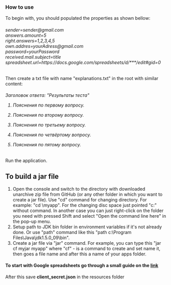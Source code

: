 <h3>How to use</h3>
<p>To begin with, you should populated the properties as shown bellow:</p>
<h6>
  sender=sender@gmail.com</br>
  answers.amount=5</br>
  right.answers=1,2,3,4,5</br>
  own.addres=yourAdress@gmail.com</br>
  password=yourPassword</br>
  received.mail.subject=title</br>
  spreadsheet.url=https://docs.google.com/spreadsheets/d/***/edit#gid=0</br>
</h6>
<p>Then create a txt file with name "explanations.txt" in the root with similar content:</p>
<h6>
  Заголовок ответа: "Результаты теста"

  1) Пояснения по первому вопросу.

  2) Пояснения по второму вопросу.

  3) Пояснения по третьему вопросу.

  4) Пояснения по четвёртому вопросу.

  5) Пояснения по пятому вопросу.
</h6>
<p>Run the application.</p>
<h2>To build a jar file</h2>
<ol>
  <li>Open the console and switch to the directory with downloaded unarchive zip file from
  GitHub (or any other folder in which you want to create a jar file). 
  Use "cd" command for changing directory. For example: "cd \myapp". 
  For the changing disc space just pointed "c:" without command. 
  In another case you can just right-click on the folder you need with pressed Shift and select 
  "Open the command line here" in the pop-up menu. </li>
  <li>Setup path to JDK bin folder in environment variables if it's not already done. Or use "path" command like this 
"path c:\Program Files\Java\jdk1.5.0_09\bin".</li>
  <li>Create a jar file via "jar" command. For example, you can type this "jar cf myjar myapp" where "cf" - is a 
command to create and set name it, then goes a file name and after this a name of your apps folder.</li>
</ol>
<h4>To start with Google spreadsheets go through a small guide on the 
<a href="https://developers.google.com/sheets/api/quickstart/go">link</a></h4>
<p>After this save <b>client_secret.json</b> in the resources folder</p>
